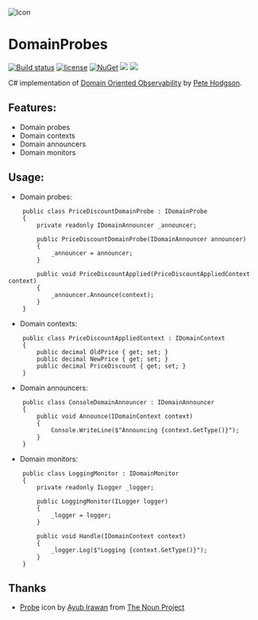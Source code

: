 ![Icon](https://i.imgur.com/rPIJswn.png?1) 
# DomainProbes
[![Build status](https://ci.appveyor.com/api/projects/status/7mo30k4xw2e3c00g?svg=true)](https://ci.appveyor.com/project/lvermeulen/domainprobes) [![license](https://img.shields.io/github/license/lvermeulen/DomainProbes.svg?maxAge=2592000)](https://github.com/lvermeulen/DomainProbes/blob/master/LICENSE) [![NuGet](https://img.shields.io/nuget/vpre/DomainProbes.svg?maxAge=86400)](https://www.nuget.org/packages/DomainProbes/) ![](https://img.shields.io/badge/.net-4.5-yellowgreen.svg) ![](https://img.shields.io/badge/netstandard-1.1-yellowgreen.svg)

C# implementation of [Domain Oriented Observability](https://martinfowler.com/articles/domain-oriented-observability.html) by [Pete Hodgson](https://blog.thepete.net/about/).

## Features:
* Domain probes
* Domain contexts
* Domain announcers
* Domain monitors

## Usage:

* Domain probes:
~~~~
    public class PriceDiscountDomainProbe : IDomainProbe
    {
        private readonly IDomainAnnouncer _announcer;

        public PriceDiscountDomainProbe(IDomainAnnouncer announcer)
        {
            _announcer = announcer;
        }

        public void PriceDiscountApplied(PriceDiscountAppliedContext context)
        {
            _announcer.Announce(context);
        }
    }
~~~~

* Domain contexts:
~~~~
    public class PriceDiscountAppliedContext : IDomainContext
    {
        public decimal OldPrice { get; set; }
        public decimal NewPrice { get; set; }
        public decimal PriceDiscount { get; set; }
    }
~~~~

* Domain announcers:
~~~~
    public class ConsoleDomainAnnouncer : IDomainAnnouncer
    {
        public void Announce(IDomainContext context)
        {
            Console.WriteLine($"Announcing {context.GetType()}");
        }
    }
~~~~

* Domain monitors:
~~~~
    public class LoggingMonitor : IDomainMonitor
    {
        private readonly ILogger _logger;

        public LoggingMonitor(ILogger logger)
        {
            _logger = logger;
        }

        public void Handle(IDomainContext context)
        {
            _logger.Log($"Logging {context.GetType()}");
        }
    }
~~~~

## Thanks
* [Probe](https://thenounproject.com/term/probe/2920418/) icon by [Ayub Irawan](https://thenounproject.com/ayub12/) from [The Noun Project](https://thenounproject.com)
